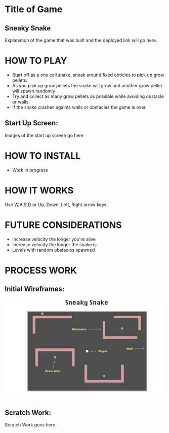 # Title of Game
## Sneaky Snake
Explanation of the game that was built and the deployed link will go here.



# HOW TO PLAY
- Start off as a one cell snake, sneak around fixed obticles to pick up grow pellets.
- As you pick up grow pellets the snake will grow and another grow pellet will spawn randomly
- Try and collect as many grow pellets as possible while avoiding obstacle or walls.
- If the snake crashes againts walls or obstacles the game is over.

## Start Up Screen:
Images of the start up screen go here 

# HOW TO INSTALL

- Work in progress


# HOW IT WORKS
Use W,A,S,D or Up, Down, Left, Right arrow keys.


# FUTURE CONSIDERATIONS
- Increase velocity the longer you're alive
- Increase velocity the longer the snake is
- Levels with random obstacles spawned


# PROCESS WORK

## Initial Wireframes:
<img src="./Images/WireFrame.png" alt="WireFrame" width="800px">

## Scratch Work:

Scratch Work goes here
